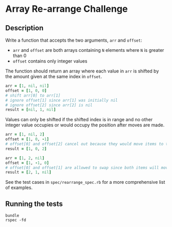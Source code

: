 # Array Re-arrange Challenge

## Description

Write a function that accepts the two arguments, `arr` and `offset`:

- `arr` and `offset` are both arrays containing `N` elements where `N` is greater than 0
- `offset` contains only integer values

The function should return an array where each value in `arr` is shifted by the amount given at the same index in `offset`.

```ruby
arr = [1, nil, nil]
offset = [1, 0, 0]
# shift arr[0] to arr[1]
# ignore offset[1] since arr[1] was initially nil
# ignore offset[2] since arr[2] is nil
result = [nil, 1, nil]
```

Values can only be shifted if the shifted index is in range and no other integer value occupies or would occupy the position after moves are made.

```ruby
arr = [1, nil, 2]
offset = [1, 0, -1]
# offset[0] and offset[2] cancel out because they would move items to the same index
result = [1, 0, 2]

arr = [1, 2, nil]
offset = [1, -1, 0]
# offset[0] and offset[1] are allowed to swap since both items will move
result = [2, 1, nil]

```

See the test cases in `spec/rearrange_spec.rb` for a more comprehensive list of examples.

## Running the tests

    bundle
    rspec -fd
